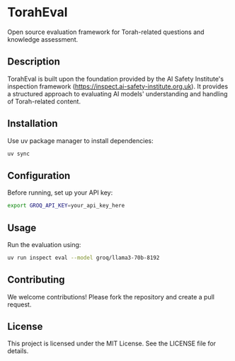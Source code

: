 # TorahEval
Open source evaluation framework for Torah-related questions and knowledge assessment.

## Description
TorahEval is built upon the foundation provided by the AI Safety Institute's inspection framework (https://inspect.ai-safety-institute.org.uk). It provides a structured approach to evaluating AI models' understanding and handling of Torah-related content.

## Installation
Use uv package manager to install dependencies:
```sh
uv sync
```

## Configuration
Before running, set up your API key:
```sh
export GROQ_API_KEY=your_api_key_here
```

## Usage
Run the evaluation using:
```sh
uv run inspect eval --model groq/llama3-70b-8192
```

## Contributing
We welcome contributions! Please fork the repository and create a pull request.

## License
This project is licensed under the MIT License. See the LICENSE file for details.


